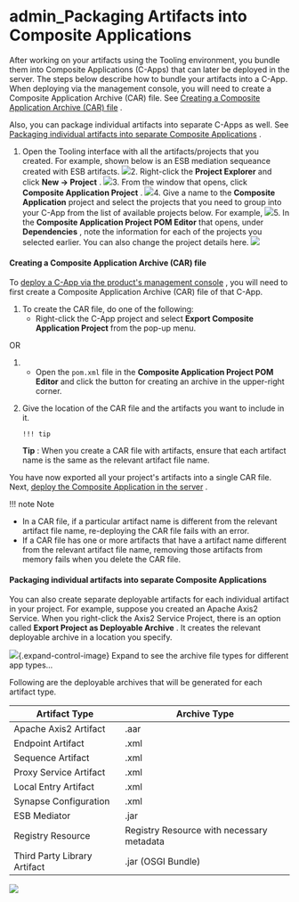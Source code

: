 # admin\_Packaging Artifacts into Composite Applications

After working on your artifacts using the Tooling environment, you bundle them into Composite Applications (C-Apps) that can later be deployed in the server. The steps below describe how to bundle your artifacts into a C-App. When deploying via the management console, you will need to create a Composite Application Archive (CAR) file. See [Creating a Composite Application Archive (CAR) file](#admin_PackagingArtifactsintoCompositeApplications-CreatingaCompositeApplicationArchive(CAR)file) .

Also, you can package individual artifacts into separate C-Apps as well. See [Packaging individual artifacts into separate Composite Applications](#admin_PackagingArtifactsintoCompositeApplications-PackagingindividualartifactsintoseparateCompositeApplications) .

1.  Open the Tooling interface with all the artifacts/projects that you created. For example, shown below is an ESB mediation sequeance created with ESB artifacts.
    ![](/assets/attachments/126562745/126562760.png)2.  Right-click the **Project Explorer** and click **New -&gt; Project** .
    ![](/assets/attachments/126562745/126562761.png)3.  From the window that opens, click **Composite Application Project** .
    ![](/assets/attachments/126562745/126562751.png)4.  Give a name to the **Composite Application** project and select the projects that you need to group into your C-App from the list of available projects below. For example,
    ![](/assets/attachments/126562745/126562764.png)5.  In the **Composite Application Project POM Editor** that opens, under **Dependencies** , note the information for each of the projects you selected earlier. You can also change the project details here.
    ![](/assets/attachments/126562745/126562763.png)
#### Creating a Composite Application Archive (CAR) file

To [deploy a C-App via the product's management console](https://docs.wso2.com/display/ADMIN44x/Deploying+Composite+Applications+in+the+Server) , you will need to first create a Composite Application Archive (CAR) file of that C-App.

1.  To create the CAR file, do one of the following:
    -   Right-click the C-App project and select **Export Composite Application Project** from the pop-up menu.

OR

1.  -   Open the `pom.xml` file in the **Composite Application Project POM Editor** and click the button for creating an archive in the upper-right corner.

2.  Give the location of the CAR file and the artifacts you want to include in it.

        !!! tip
    **Tip** : When you create a CAR file with artifacts, ensure that each artifact name is the same as the relevant artifact file name.


You have now exported all your project's artifacts into a single CAR file. Next, [deploy the Composite Application in the server](https://docs.wso2.com/display/ADMIN44x/Deploying+Composite+Applications+in+the+Server) .

!!! note
Note

-   In a CAR file, if a particular artifact name is different from the relevant artifact file name, re-deploying the CAR file fails with an error.
-   If a CAR file has one or more artifacts that have a artifact name different from the relevant artifact file name, removing those artifacts from memory fails when you delete the CAR file.


#### Packaging individual artifacts into separate Composite Applications

You can also create separate deployable artifacts for each individual artifact in your project. For example, suppose you created an Apache Axis2 Service. When you right-click the Axis2 Service Project, there is an option called **Export Project as Deployable Archive** . It creates the relevant deployable archive in a location you specify.

![](images/icons/grey_arrow_down.png){.expand-control-image} Expand to see the archive file types for different app types...

Following are the deployable archives that will be generated for each artifact type.

| **Artifact Type**            | **Archive Type**                          |
|------------------------------|-------------------------------------------|
| Apache Axis2 Artifact        | .aar                                      |
| Endpoint Artifact            | .xml                                      |
| Sequence Artifact            | .xml                                      |
| Proxy Service Artifact       | .xml                                      |
| Local Entry Artifact         | .xml                                      |
| Synapse Configuration        | .xml                                      |
| ESB Mediator                 | .jar                                      |
| Registry Resource            | Registry Resource with necessary metadata |
| Third Party Library Artifact | .jar (OSGI Bundle)                        |

![](/assets/attachments/126562745/126562758.png)